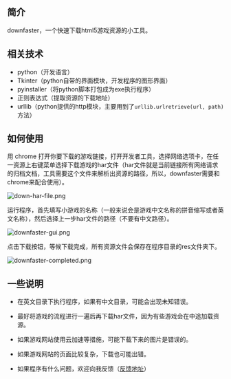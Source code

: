 ## 简介
downfaster，一个快速下载html5游戏资源的小工具。

## 相关技术
* python（开发语言）
* Tkinter（python自带的界面模块，开发程序的图形界面）
* pyinstaller（将python脚本打包成为exe执行程序）
* 正则表达式（提取资源的下载地址）
* urllib（python提供的http模块，主要用到了`urllib.urlretrieve(url, path)`方法）

## 如何使用
用 chrome 打开你要下载的游戏链接，打开开发者工具，选择网络选项卡，在任一资源上右键菜单选择下载游戏的har文件（har文件就是当前链接所有网络请求的归档文档，工具需要这个文件来解析出资源的路径，所以，downfaster需要和chrome来配合使用）。

![down-har-file.png][1]

运行程序，首先填写小游戏的名称（一般来说会是游戏中文名称的拼音缩写或者英文名称），然后选择上一步har文件的路径（不要有中文路径）。

![downfaster-gui.png][2]

点击下载按钮，等候下载完成，所有资源文件会保存在程序目录的res文件夹下。

![downfaster-completed.png][3]

## 一些说明
* 在英文目录下执行程序，如果有中文目录，可能会出现未知错误。
* 最好将游戏的流程进行一遍后再下载har文件，因为有些游戏会在中途加载资源。
* 如果游戏网站使用云加速等措施，可能下载下来的图片是错误的。
* 如果游戏网站的页面比较复杂，下载也可能出错。
* 如果程序有什么问题，欢迎向我反馈（[反馈地址][4]）


  [1]: http://www.chunqiuyiyu.com/usr/uploads/2016/09/1010043363.png
  [2]: http://www.chunqiuyiyu.com/usr/uploads/2016/09/2654014268.png
  [3]: http://www.chunqiuyiyu.com/usr/uploads/2016/09/3042905707.png
  [4]: http://www.chunqiuyiyu.com/2016/01/download-html5-game-resources.html
